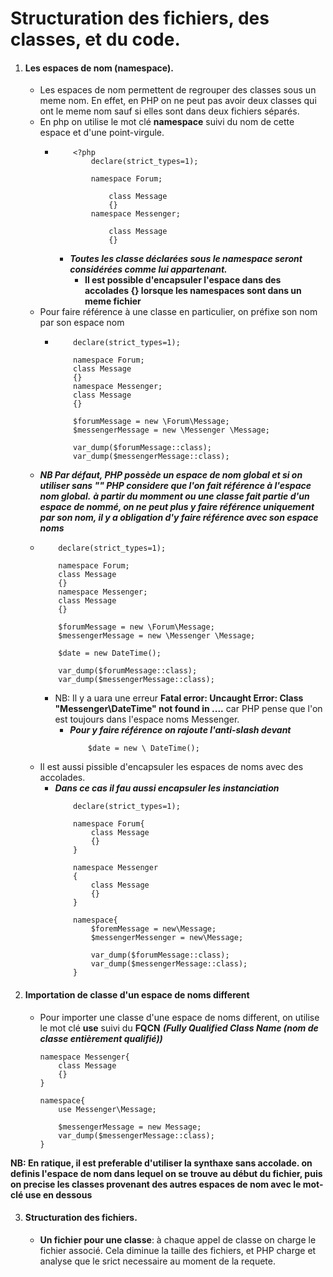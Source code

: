 # Structuration des fichiers, des classes, et du code. 

1. #### Les espaces de nom (namespace). 
    - Les espaces de nom permettent de regrouper des classes sous un meme nom. 
    En effet, en PHP on ne peut pas avoir deux classes qui ont le meme nom sauf si elles sont dans deux fichiers séparés. 
    - En php on utilise le mot clé **namespace** suivi du nom de cette espace et d'une point-virgule.
        -   ```
                <?php
                    declare(strict_types=1);

                    namespace Forum; 
                    
                        class Message
                        {}
                    namespace Messenger;

                        class Message
                        {}
            ```
            - ***Toutes les classe déclarées sous le namespace seront considérées comme lui appartenant.***
                - **Il est possible d'encapsuler l'espace dans des accolades {} lorsque les namespaces sont dans un meme fichier**
    - Pour faire référence à une classe en particulier, on préfixe son nom par son espace nom
        -   ```
                declare(strict_types=1);

                namespace Forum;
                class Message
                {}
                namespace Messenger; 
                class Message
                {}

                $forumMessage = new \Forum\Message;
                $messengerMessage = new \Messenger \Message;

                var_dump($forumMessage::class);
                var_dump($messengerMessage::class);
            ```
    - ***NB Par défaut, PHP possède un espace de nom global et si on utiliser sans "\" PHP considere que l'on fait référence à l'espace nom global.***
    ***à partir du momment ou une classe fait partie d'un espace de nommé, on ne peut plus y faire référence uniquement par son nom, il y a obligation d'y faire référence avec son espace noms*** 
    -     
        ```
            declare(strict_types=1);

            namespace Forum;
            class Message
            {}
            namespace Messenger; 
            class Message
            {}

            $forumMessage = new \Forum\Message;
            $messengerMessage = new \Messenger \Message;

            $date = new DateTime();

            var_dump($forumMessage::class);
            var_dump($messengerMessage::class);
        ```
        - NB: Il y a uara une erreur **Fatal error: Uncaught Error: Class "Messenger\DateTime" not found in ....** car PHP pense que l'on est toujours dans l'espace noms Messenger. 
            - ***Pour y faire référence on rajoute l'anti-slash devant***
                ```
                    $date = new \ DateTime();
                ```
    - Il est aussi pissible d'encapsuler les espaces de noms avec des accolades. 
        - ***Dans ce cas il fau aussi encapsuler les instanciation***
            ```
                declare(strict_types=1);

                namespace Forum{
                    class Message
                    {}
                }

                namespace Messenger
                {
                    class Message
                    {}
                }

                namespace{
                    $foremMessage = new\Message;
                    $messengerMessenger = new\Message;

                    var_dump($forumMessage::class);
                    var_dump($messengerMessage::class);
                }
            ```
2. #### Importation de classe d'un espace de noms different
    - Pour importer une classe d'une espace de noms different, on utilise le mot clé **use** suivi du **FQCN** ***(Fully Qualified Class Name (nom de classe entièrement qualifié))***
        ```
        namespace Messenger{
            class Message
            {}
        }

        namespace{
            use Messenger\Message;

            $messengerMessage = new Message;
            var_dump($messengerMessage::class);
        }
        ```
**NB: En ratique, il est preferable d'utiliser la synthaxe sans accolade. on definis l'espace de nom dans lequel on se trouve au début du fichier, puis on precise les classes provenant des autres espaces de nom avec le mot-clé use en dessous** 

3. #### Structuration des fichiers. 
    - **Un fichier pour une classe**: à chaque appel de classe on charge le fichier associé. Cela diminue la taille des fichiers, et PHP charge et analyse que le srict necessaire au moment de la requete.